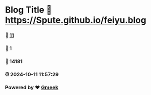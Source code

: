 # Blog Title :link: https://Spute.github.io/feiyu.blog 
### :page_facing_up: [11](https://Spute.github.io/feiyu.blog/tag.html) 
### :speech_balloon: 1 
### :hibiscus: 14181 
### :alarm_clock: 2024-10-11 11:57:29 
### Powered by :heart: [Gmeek](https://github.com/Meekdai/Gmeek)
